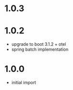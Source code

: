 # 1.0.3

# 1.0.2
- upgrade to boot 3.1.2 + otel
- spring batch implementation

# 1.0.0
- initial import